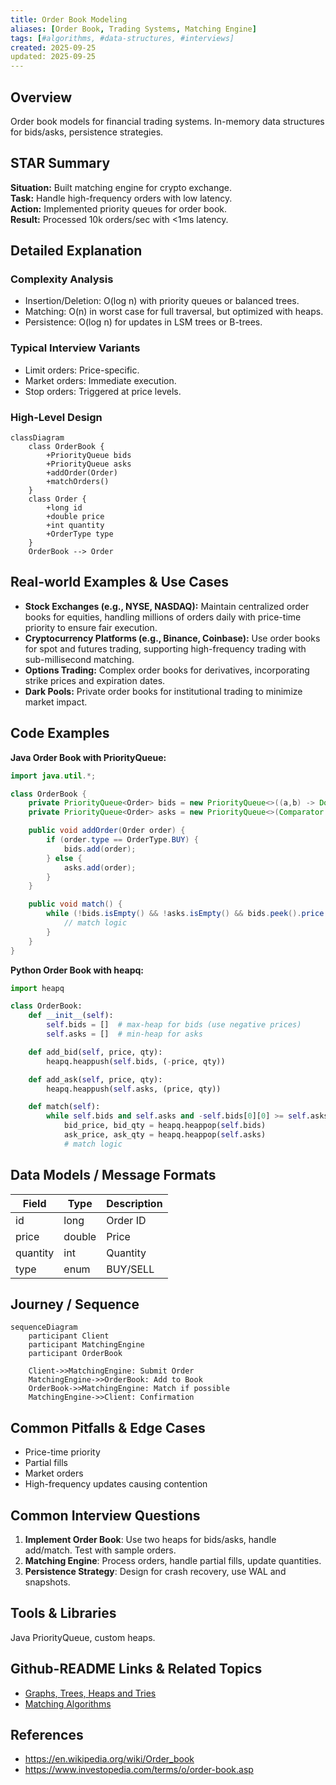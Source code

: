 ```yaml
---
title: Order Book Modeling
aliases: [Order Book, Trading Systems, Matching Engine]
tags: [#algorithms, #data-structures, #interviews]
created: 2025-09-25
updated: 2025-09-25
---
```


## Overview

Order book models for financial trading systems. In-memory data structures for bids/asks, persistence strategies.

## STAR Summary

**Situation:** Built matching engine for crypto exchange.  
**Task:** Handle high-frequency orders with low latency.  
**Action:** Implemented priority queues for order book.  
**Result:** Processed 10k orders/sec with <1ms latency.

## Detailed Explanation

### Complexity Analysis

- Insertion/Deletion: O(log n) with priority queues or balanced trees.
- Matching: O(n) in worst case for full traversal, but optimized with heaps.
- Persistence: O(log n) for updates in LSM trees or B-trees.

### Typical Interview Variants

- Limit orders: Price-specific.
- Market orders: Immediate execution.
- Stop orders: Triggered at price levels.

### High-Level Design

```mermaid
classDiagram
    class OrderBook {
        +PriorityQueue bids
        +PriorityQueue asks
        +addOrder(Order)
        +matchOrders()
    }
    class Order {
        +long id
        +double price
        +int quantity
        +OrderType type
    }
    OrderBook --> Order
```

## Real-world Examples & Use Cases

- **Stock Exchanges (e.g., NYSE, NASDAQ):** Maintain centralized order books for equities, handling millions of orders daily with price-time priority to ensure fair execution.
- **Cryptocurrency Platforms (e.g., Binance, Coinbase):** Use order books for spot and futures trading, supporting high-frequency trading with sub-millisecond matching.
- **Options Trading:** Complex order books for derivatives, incorporating strike prices and expiration dates.
- **Dark Pools:** Private order books for institutional trading to minimize market impact.

## Code Examples

**Java Order Book with PriorityQueue:**

```java
import java.util.*;

class OrderBook {
    private PriorityQueue<Order> bids = new PriorityQueue<>((a,b) -> Double.compare(b.price, a.price));
    private PriorityQueue<Order> asks = new PriorityQueue<>(Comparator.comparingDouble(a -> a.price));

    public void addOrder(Order order) {
        if (order.type == OrderType.BUY) {
            bids.add(order);
        } else {
            asks.add(order);
        }
    }

    public void match() {
        while (!bids.isEmpty() && !asks.isEmpty() && bids.peek().price >= asks.peek().price) {
            // match logic
        }
    }
}
```

**Python Order Book with heapq:**

```python
import heapq

class OrderBook:
    def __init__(self):
        self.bids = []  # max-heap for bids (use negative prices)
        self.asks = []  # min-heap for asks

    def add_bid(self, price, qty):
        heapq.heappush(self.bids, (-price, qty))

    def add_ask(self, price, qty):
        heapq.heappush(self.asks, (price, qty))

    def match(self):
        while self.bids and self.asks and -self.bids[0][0] >= self.asks[0][0]:
            bid_price, bid_qty = heapq.heappop(self.bids)
            ask_price, ask_qty = heapq.heappop(self.asks)
            # match logic
```

## Data Models / Message Formats

| Field | Type | Description |
|-------|------|-------------|
| id | long | Order ID |
| price | double | Price |
| quantity | int | Quantity |
| type | enum | BUY/SELL |

## Journey / Sequence

```mermaid
sequenceDiagram
    participant Client
    participant MatchingEngine
    participant OrderBook

    Client->>MatchingEngine: Submit Order
    MatchingEngine->>OrderBook: Add to Book
    OrderBook->>MatchingEngine: Match if possible
    MatchingEngine->>Client: Confirmation
```

## Common Pitfalls & Edge Cases

- Price-time priority  
- Partial fills  
- Market orders  
- High-frequency updates causing contention

## Common Interview Questions

1. **Implement Order Book**: Use two heaps for bids/asks, handle add/match. Test with sample orders.
2. **Matching Engine**: Process orders, handle partial fills, update quantities.
3. **Persistence Strategy**: Design for crash recovery, use WAL and snapshots.

## Tools & Libraries

Java PriorityQueue, custom heaps.

## Github-README Links & Related Topics

- [Graphs, Trees, Heaps and Tries](../graphs-trees-heaps-and-tries/README.md)
- [Matching Algorithms](../matching-algorithms/README.md)

## References

- https://en.wikipedia.org/wiki/Order_book
- https://www.investopedia.com/terms/o/order-book.asp